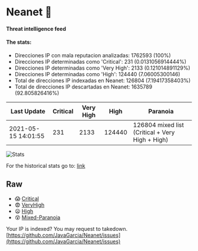 # Neanet :hocho:
#### Threat intelligence feed
#### The stats:

- Direcciones IP con mala reputacion analizadas: 1762593 (100%)
- Direcciones IP determinadas como 'Critical':  231 (0.0131056914444%)
- Direcciones IP determinadas como 'Very High':  2133 (0.121014891129%)
- Direcciones IP determinadas como 'High':  124440 (7.06005300146)
- Total de direcciones IP indexadas en Neanet:  126804 (7.19417358403%)
- Total de direcciones IP descartadas en Neanet:  1635789 (92.805826416%)

| Last Update | Critical | Very High | High | Paranoia |
| --- | --- | --- | --- | --- |
| 2021-05-15 14:01:55 | 231 | 2133 | 124440 | 126804 mixed list (Critical + Very High + High)|

![Stats](https://docs.google.com/spreadsheets/d/e/2PACX-1vSnaNMIXVabIpDJjufMlzH7poXnshF3mgd8Is1g9ytUEzVsP5my4Trn8f-xkoLLQ38xpL3HtmUexLo6/pubchart?oid=501124687&format=image)

For the historical stats go to: [link](/stats.csv)
## Raw
- :scream: [Critical](https://raw.githubusercontent.com/JavaGarcia/Neanet/master/blacklists/neanet_critical.txt)
- :fearful: [VeryHigh](https://raw.githubusercontent.com/JavaGarcia/Neanet/master/blacklists/neanet_veryHigh.txtt)
- :frowning: [High](https://raw.githubusercontent.com/JavaGarcia/Neanet/master/blacklists/neanet_high.txt)
- :dizzy_face: [Mixed-Paranoia](https://raw.githubusercontent.com/JavaGarcia/Neanet/master/blacklists/neanet_all.txt)


Your IP is indexed? You may request to takedown. [https://github.com/JavaGarcia/Neanet/issues](https://github.com/JavaGarcia/Neanet/issues)















































































































































































































































































































































































































































































































































































































































































































































































































































































































































































































































































































































































































































































































































































































































































































































































































































































































































































































































































































































































































































































































































































































































































































































































































































































































































































































































































































































































































































































































































































































































































































































































































































































































































































































































































































































































































































































































































































































































































































































































































































































































































































































































































































































































































































































































































































































































































































































































































































































































































































































































































































































































































































































































































































































































































































































































































































































































































































































































































































































































































































































































































































































































































































































































































































































































































































